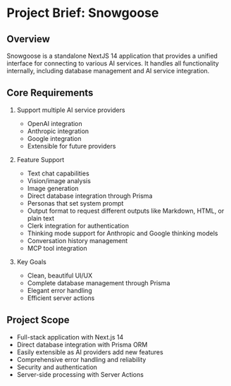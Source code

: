 # Project Brief: Snowgoose

## Overview

Snowgoose is a standalone NextJS 14 application that provides a unified interface for connecting to various AI services. It handles all functionality internally, including database management and AI service integration.

## Core Requirements

1. Support multiple AI service providers

   - OpenAI integration
   - Anthropic integration
   - Google integration
   - Extensible for future providers

2. Feature Support

   - Text chat capabilities
   - Vision/image analysis
   - Image generation
   - Direct database integration through Prisma
   - Personas that set system prompt
   - Output format to request different outputs like Markdown, HTML, or plain text
   - Clerk integration for authentication
   - Thinking mode support for Anthropic and Google thinking models
   - Conversation history management
   - MCP tool integration

3. Key Goals
   - Clean, beautiful UI/UX
   - Complete database management through Prisma
   - Elegant error handling
   - Efficient server actions

## Project Scope

- Full-stack application with Next.js 14
- Direct database integration with Prisma ORM
- Easily extensible as AI providers add new features
- Comprehensive error handling and reliability
- Security and authentication
- Server-side processing with Server Actions
